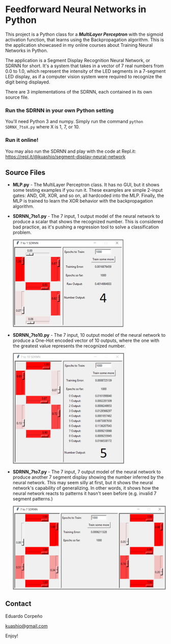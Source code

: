 # Feedforward Neural Networks in Python

This project is a Python class for a ***MultiLayer Perceptron*** with the sigmoid activation function, that learns using the Backpropagation algorithm. This is the application showcased in my online courses about Training Neural Networks in Python. 

The application is a Segment Display Recognition Neural Network, or SDRNN for short. It's a system that takes in a vector of 7 real numbers from 0.0 to 1.0, which represent the intensity of the LED segments in a 7-segment LED display, as if a computer vision system were required to recognize the digit being displayed. 

There are 3 implementations of the SDRNN, each contained in its own source file.

### Run the SDRNN in your own Python setting

You'll need Python 3 and numpy. Simply run the command `python SDRNX_7toX.py` where X is 1, 7, or 10.

### Run it online! ###

You may also run the SDRNN and play with the code at Repl.it: https://repl.it/@kuashio/segment-display-neural-network 


## Source Files

- **MLP.py** - The MultiLayer Perceptron class. It has no GUI, but it shows some testing examples if you run it. These examples are simple 2-input gates: AND, OR, XOR, and so on, all hardcoded into the MLP. Finally, the MLP is trained to learn the XOR behavior with the backpropagation algorithm. 

- **SDRNN_7to1.py** - The 7 input, 1 output model of the neural network to produce a scalar that shows the recognized number. This is considered bad practice, as it's pushing a regression tool to solve a classification problem.

  <img src="imgs/7to1.png" alt="7 to 1 sdrnn" width="347" />

- **SDRNN_7to10.py** - The 7 input, 10 output model of the neural network to produce a One-Hot encoded vector of 10 outputs, where the one with the greatest value represents the recognized number. 

  <img src="./imgs/7to10.png" alt="7 to 10 sdrnn" width="349" />

- **SDRNN_7to7.py** - The 7 input, 7 output model of the neural network to produce another 7 segment display showing the number inferred by the neural network. This may seem silly at first, but it shows the neural network's capability of generalizing. In other words, it shows how the neural network reacts to patterns it hasn't seen before (e.g. invalid 7 segment patterns.)

  <img src="./imgs/7to7.png" alt="7 to 7 sdrnn" width="499" />

## Contact

Eduardo Corpeño

kuashio@gmail.com

Enjoy!
